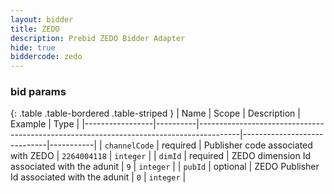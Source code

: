 ```yaml
---
layout: bidder
title: ZEDO
description: Prebid ZEDO Bidder Adapter
hide: true
biddercode: zedo
---
```



### bid params

{: .table .table-bordered .table-striped }
| Name            | Scope    | Description                                                                            | Example                     | Type      |
|-----------------|----------|----------------------------------------------------------------------------------------|-----------------------------|-----------|
| `channelCode`   | required | Publisher code associated with ZEDO                                                    | `2264004118`                    | `integer` |
| `dimId`         | required | ZEDO dimension Id associated with the adunit                                                | `9`                         | `integer` |
| `pubId`         | optional | ZEDO Publisher Id associated with the adunit                                                | `0`                         | `integer` |
